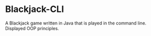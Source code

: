 # Blackjack-CLI
A Blackjack game written in Java that is played in the command line.
Displayed OOP principles.
